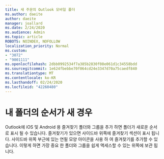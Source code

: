 ```yaml
---
title: 새 주문의 Outlook 모바일 폴더
ms.author: daeite
author: daeite
manager: joallard
ms.date: 2/24/2020
ms.audience: Admin
ms.topic: article
ROBOTS: NOINDEX, NOFOLLOW
localization_priority: Normal
ms.custom:
- "3072"
- "9001111"
ms.openlocfilehash: 2dbb0992534f7a385b2830f08e061d1c34558bdd
ms.sourcegitcommit: 1e624fbebbe70f064cd24e3347d70a75caedf840
ms.translationtype: MT
ms.contentlocale: ko-KR
ms.lasthandoff: 02/24/2020
ms.locfileid: "42260480"
---
```

# <a name="my-folders-are-in-a-new-order"></a>내 폴더의 순서가 새 경우

Outlook에 iOS 및 Android 용 즐겨찾기 폴더와 그룹을 추가 하면 폴더가 새로운 순서로 표시 될 수 있습니다. 즐겨찾기가 있으면 사이드바 위쪽에 즐겨찾기 섹션이 표시 됩니다. 사이드바 위쪽 부근에 있는 연필 모양 아이콘을 사용 하 여 즐겨찾기를 추가할 수 있습니다. 이렇게 하면 가장 중요 한 폴더와 그룹을 쉽게 액세스할 수 있는 위쪽에 보관 됩니다.